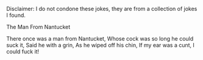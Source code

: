 Disclaimer: I do not condone these jokes, they are from a collection of jokes I found.

The Man From Nantucket

There once was a man from Nantucket,
Whose cock was so long he could suck it,
Said he with a grin,
As he wiped off his chin,
If my ear was a cunt, I could fuck it!

